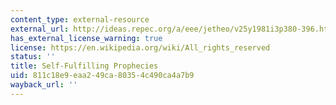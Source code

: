 ```yaml
---
content_type: external-resource
external_url: http://ideas.repec.org/a/eee/jetheo/v25y1981i3p380-396.html
has_external_license_warning: true
license: https://en.wikipedia.org/wiki/All_rights_reserved
status: ''
title: Self-Fulfilling Prophecies
uid: 811c18e9-eaa2-49ca-8035-4c490ca4a7b9
wayback_url: ''
---
```

